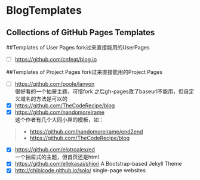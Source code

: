 # BlogTemplates
Collections of GitHub Pages Templates
---
##Templates of User Pages
fork过来直接能用的UserPages

 - [ ] https://github.com/cnfeat/blog.io 

##Templates of Project Pages
fork过来直接能用的Project Pages

 - [ ] https://github.com/poole/lanyon<br>
 很好看的一个抽屉主题，可惜fork 之后gh-pages改了baseurl不能用，但自定义域名的方法是可以的
 - [X] https://github.com/TheCodeRecipe/blog
 - [X] https://github.com/nandomoreirame<br>这个作者有几个大同小异的模板，如：<br>
 
 > *  https://github.com/nandomoreirame/end2end
 > *  https://github.com/TheCodeRecipe/blog

 - [X] https://github.com/elotroalex/ed <br>一个抽屉式的主题，但首页还是html
 - [X] https://github.com/ellekasai/shiori
 A Bootstrap-based Jekyll Theme
 - [X] http://chibicode.github.io/solo/
 single-page websites
